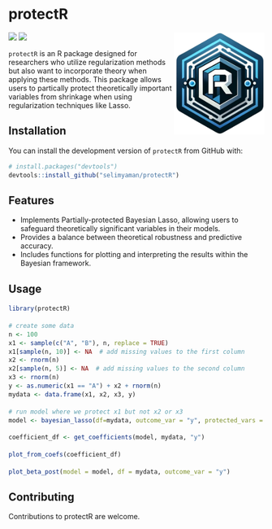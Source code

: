 # protectR

<img src="man/figures/logo.png" align="right"  height="200"/>

[![](https://img.shields.io/badge/lifecycle-maturing-blue.svg)](https://lifecycle.r-lib.org/articles/stages.html#maturing)
[![](https://img.shields.io/github/last-commit/selimyaman/protectR.svg)](https://github.com/selimyaman/protectR/commits/master)

`protectR` is an R package designed for researchers who utilize regularization methods but also want to incorporate theory when applying these methods. This package allows users to partically protect theoretically important variables from shrinkage when using regularization techniques like Lasso.

## Installation

You can install the development version of `protectR` from GitHub with:

```r
# install.packages("devtools")
devtools::install_github("selimyaman/protectR")
```

## Features

* Implements Partially-protected Bayesian Lasso, allowing users to safeguard theoretically significant variables in their models.
* Provides a balance between theoretical robustness and predictive accuracy.
* Includes functions for plotting and interpreting the results within the Bayesian framework.

## Usage

```r
library(protectR)

# create some data
n <- 100
x1 <- sample(c("A", "B"), n, replace = TRUE)
x1[sample(n, 10)] <- NA  # add missing values to the first column
x2 <- rnorm(n)
x2[sample(n, 5)] <- NA  # add missing values to the second column
x3 <- rnorm(n)
y <- as.numeric(x1 == "A") + x2 + rnorm(n)
mydata <- data.frame(x1, x2, x3, y)

# run model where we protect x1 but not x2 or x3
model <- bayesian_lasso(df=mydata, outcome_var = "y", protected_vars = c("X1"))

coefficient_df <- get_coefficients(model, mydata, "y")

plot_from_coefs(coefficient_df)

plot_beta_post(model = model, df = mydata, outcome_var = "y")
```

## Contributing

Contributions to protectR are welcome. 
